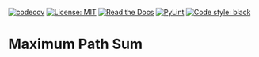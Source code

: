 [![codecov](https://codecov.io/gh/arturogonzalezm/maximum_path_sum_python/graph/badge.svg?token=DR6L5KSHDH)](https://codecov.io/gh/arturogonzalezm/maximum_path_sum_python)
[![License: MIT](https://img.shields.io/badge/License-MIT-purple.svg)](https://github.com/arturogonzalezm/maximum_path_sum_python/blob/master/LICENSE)
[![Read the Docs](https://img.shields.io/readthedocs/:packageName)](https://github.com/arturogonzalezm/maximum_path_sum_python/wiki)
[![PyLint](https://github.com/arturogonzalezm/maximum_path_sum_python/actions/workflows/workflow.yml/badge.svg)](https://github.com/arturogonzalezm/maximum_path_sum_python/actions/workflows/workflow.yml)
[![Code style: black](https://img.shields.io/badge/code%20style-black-000000.svg)](https://github.com/psf/black)

# Maximum Path Sum
